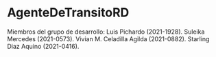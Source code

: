 # AgenteDeTransitoRD
Miembros del grupo de desarrollo:  Luis Pichardo (2021-1928). Suleika Mercedes (2021-0573). Vivian M. Celadilla Agilda (2021-0882). Starling Diaz Aquino (2021-0416).
